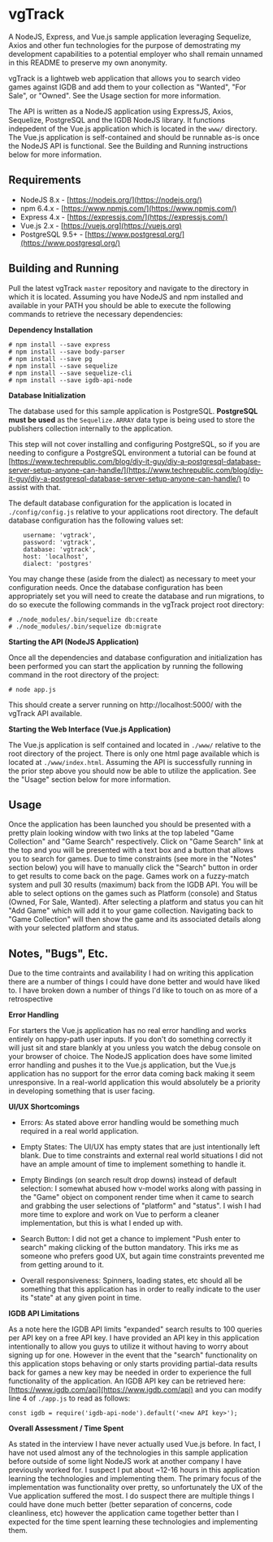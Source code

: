 # vgTrack
A NodeJS, Express, and Vue.js sample application leveraging Sequelize, Axios and other fun technologies for the purpose of demostrating my development capabilities to a potential employer who shall remain unnamed in this README to preserve my own anonymity.


vgTrack is a lightweb web application that allows you to search video games against IGDB and add them to your collection as "Wanted", "For Sale", or "Owned". See the Usage section for more information.

The API is written as a NodeJS application using ExpressJS, Axios, Sequelize, PostgreSQL and the IGDB NodeJS library. It functions indepedent of the Vue.js application which is located in the `www/` directory. The Vue.js application is self-contained and should be runnable as-is once the NodeJS API is functional. See the Building and Running instructions below for more information.

## Requirements
- NodeJS 8.x - [https://nodejs.org/](https://nodejs.org/)
- npm 6.4.x - [https://www.npmjs.com/](https://www.npmjs.com/)
- Express 4.x - [https://expressjs.com/](https://expressjs.com/)
- Vue.js 2.x - [https://vuejs.org](https://vuejs.org)
- PostgreSQL 9.5+ - [https://www.postgresql.org/](https://www.postgresql.org/)

## Building and Running
Pull the latest vgTrack `master` repository and navigate to the directory in which it is located. Assuming you have NodeJS and npm installed and available in your PATH you should be able to execute the following commands to retrieve the necessary dependencies:

**Dependency Installation**
```
# npm install --save express
# npm install --save body-parser
# npm install --save pg
# npm install --save sequelize
# npm install --save sequelize-cli
# npm install --save igdb-api-node
```

**Database Initialization**

The database used for this sample application is PostgreSQL. **PostgreSQL must be used** as the `Sequelize.ARRAY` data type is being used to store the publishers collection internally to the application. 

This step will not cover installing and configuring PostgreSQL, so if you are needing to configure a PostgreSQL environment a tutorial can be found at [https://www.techrepublic.com/blog/diy-it-guy/diy-a-postgresql-database-server-setup-anyone-can-handle/](https://www.techrepublic.com/blog/diy-it-guy/diy-a-postgresql-database-server-setup-anyone-can-handle/) to assist with that.

The default database configuration for the application is located in `./config/config.js` relative to your applications root directory. The default database configuration has the following values set:
```
    username: 'vgtrack',
    password: 'vgtrack',
    database: 'vgtrack',
    host: 'localhost',
    dialect: 'postgres'
```

You may change these (aside from the dialect) as necessary to meet your configuration needs. Once the database configuration has been appropriately set you will need to create the database and run migrations, to do so execute the following commands in the vgTrack project root directory:
```
# ./node_modules/.bin/sequelize db:create
# ./node_modules/.bin/sequelize db:migrate
```


**Starting the API (NodeJS Application)**

Once all the dependencies and database configuration and initialization has been performed you can start the application by running the following command in the root directory of the project:
```
# node app.js
```

This should create a server running on http://localhost:5000/ with the vgTrack API available. 

**Starting the Web Interface (Vue.js Application)**

The Vue.js application is self contained and located in `./www/` relative to the root directory of the project. There is only one html page available which is located at `./www/index.html`. Assuming the API is successfully running in the prior step above you should now be able to utilize the application. See the "Usage" section below for more information.


## Usage

Once the application has been launched you should be presented with a pretty plain looking window with two links at the top labeled "Game Collection" and "Game Search" respectively. Click on "Game Search" link at the top and you will be presented with a text box and a button that allows you to search for games. Due to time constraints (see more in the "Notes" section below) you will have to manually click the "Search" button in order to get results to come back on the page. Games work on a fuzzy-match system and pull 30 results (maximum) back from the IGDB API. You will be able to select options on the games such as Platform (console) and Status (Owned, For Sale, Wanted). After selecting a platform and status you can hit "Add Game" which will add it to your game collection. Navigating back to "Game Collection" will then show the game and its associated details along with your selected platform and status.


## Notes, "Bugs", Etc.
Due to the time contraints and availability I had on writing this application there are a number of things I could have done better and would have liked to. I have broken down a number of things I'd like to touch on as more of a retrospective  

**Error Handling**

For starters the Vue.js application has no real error handling and works entirely on happy-path user inputs. If you don't do something correctly it will just sit and stare blankly at you unless you watch the debug console on your browser of choice. The NodeJS application does have some limited error handling and pushes it to the Vue.js application, but the Vue.js application has no support for the error data coming back making it seem unresponsive. In a real-world application this would absolutely be a priority in developing something that is user facing. 


**UI/UX Shortcomings**

- Errors: As stated above error handling would be something much required in a real world application. 

- Empty States: The UI/UX has empty states that are just intentionally left blank. Due to time constraints and external real world situations I did not have an ample amount of time to implement something to handle it.

- Empty Bindings (on search result drop downs) instead of default selection: I somewhat abused how v-model works along with passing in the "Game" object on component render time when it came to search and grabbing the user selections of "platform" and "status". I wish I had more time to explore and work on Vue to perform a cleaner implementation, but this is what I ended up with. 

- Search Button: I did not get a chance to implement "Push enter to search" making clicking of the button mandatory. This irks me as someone who prefers good UX, but again time constraints prevented me from getting around to it.

- Overall responsiveness: Spinners, loading states, etc should all be something that this application has in order to really indicate to the user its "state" at any given point in time. 

**IGDB API Limitations**

As a note here the IGDB API limits "expanded" search results to 100 queries per API key on a free API key. I have provided an API key in this application intentionally to allow you guys to utilize it without having to worry about signing up for one. However in the event that the "search" functionality on this application stops behaving or only starts providing partial-data results back for games a new key may be needed in order to experience the full functionality of the application. An IGDB API key can be retrieved here: [https://www.igdb.com/api](https://www.igdb.com/api) and you can modify line 4 of `./app.js` to read as follows:
```
const igdb = require('igdb-api-node').default('<new API key>');
```

**Overall Assessment / Time Spent**

As stated in the interview I have never actually used Vue.js before. In fact, I have not used almost any of the technologies in this sample application before outside of some light NodeJS work at another company I have previously worked for. I suspect I put about ~12-16 hours in this application learning the technologies and implementing them. The primary focus of the implementation was functionality over pretty, so unfortunately the UX of the Vue application suffered the most. I do suspect there are multiple things I could have done much better (better separation of concerns, code cleanliness, etc) however the application came together better than I expected for the time spent learning these technologies and implementing them. 
